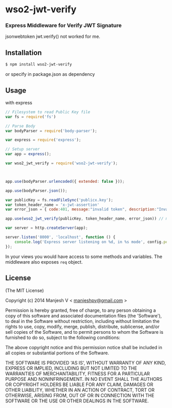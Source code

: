 # wso2-jwt-verify

### Express Middleware for Verify JWT Signature

jsonwebtoken jwt.verify() not worked for me.

## Installation

```sh
$ npm install wso2-jwt-verify
```

or specify in package.json as dependency

## Usage

with express

```js
// Filesystem to read Public Key file
var fs = require('fs')

// Parse Body
var bodyParser = require('body-parser');

var express = require('express');

// Setup server
var app = express();

var wso2_jwt_verify = require('wso2-jwt-verify');



app.use(bodyParser.urlencoded({ extended: false }));

app.use(bodyParser.json());

var publicKey = fs.readFileSync('publicx.key');
var token_header_name = 'x-jwt-assertion'
var error_json = { code:401, message:"invalid token", description:"Invalid Access or Bearer Token "}

app.use(wso2_jwt_verify(publicKey, token_header_name, error_json)) // make sure you declare this middleware after `body-parser`  middleware and before `express.router`.

var server = http.createServer(app);

server.listen('8000', 'localhost', function () {
    console.log('Express server listening on %d, in %s mode', config.port, app.get('env'));
});

```

In your views you would have access to some methods and variables. The middleware also exposes `req` object.

## License
(The MIT License)

Copyright (c) 2014 Manjesh V < [manjeshpv@gmail.com](mailto:manjeshpv@gmail.com) >

Permission is hereby granted, free of charge, to any person obtaining a copy of this software and associated documentation files (the 'Software'), to deal in the Software without restriction, including without limitation the rights to use, copy, modify, merge, publish, distribute, sublicense, and/or sell copies of the Software, and to permit persons to whom the Software is furnished to do so, subject to the following conditions:

The above copyright notice and this permission notice shall be included in all copies or substantial portions of the Software.

THE SOFTWARE IS PROVIDED 'AS IS', WITHOUT WARRANTY OF ANY KIND, EXPRESS OR IMPLIED, INCLUDING BUT NOT LIMITED TO THE WARRANTIES OF MERCHANTABILITY, FITNESS FOR A PARTICULAR PURPOSE AND NONINFRINGEMENT. IN NO EVENT SHALL THE AUTHORS OR COPYRIGHT HOLDERS BE LIABLE FOR ANY CLAIM, DAMAGES OR OTHER LIABILITY, WHETHER IN AN ACTION OF CONTRACT, TORT OR OTHERWISE, ARISING FROM, OUT OF OR IN CONNECTION WITH THE SOFTWARE OR THE USE OR OTHER DEALINGS IN THE SOFTWARE.